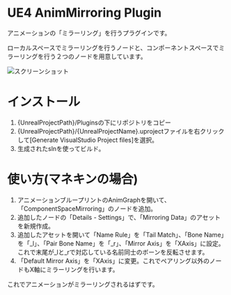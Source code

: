 # UE4 AnimMirroring Plugin

アニメーションの「ミラーリング」を行うプラグインです。

ローカルスペースでミラーリングを行うノードと、コンポーネントスペースでミラーリングを行う２つのノードを用意しています。

![スクリーンショット](https://media.githubusercontent.com/media/mamemame360/AnimMirroring/master/images/screenshot.png "screenshot")

# インストール

1. {UnrealProjectPath}/Pluginsの下にリポジトリをコピー
2. {UnrealProjectPath}/{UnrealProjectName}.uprojectファイルを右クリックして[Generate VisualStudio Project files]を選択。
3. 生成されたslnを使ってビルド。

# 使い方(マネキンの場合)

1. アニメーションブループリントのAnimGraphを開いて、「ComponentSpaceMirroring」のノードを追加。
2. 追加したノードの「Details - Settings」で、「Mirroring Data」のアセットを新規作成。
3. 追加したアセットを開いて「Name Rule」を「Tail Match」、「Bone Name」を「_l」、「Pair Bone Name」を「_r」、「Mirror Axis」を「XAxis」に設定。
これで末尾が_lと_rで対応している名前同士のボーンを反転させます。
4. 「Default Mirror Axis」を「XAxis」に変更。これでペアリング以外のノードもX軸にミラーリングを行います。

これでアニメーションがミラーリングされるはずです。
